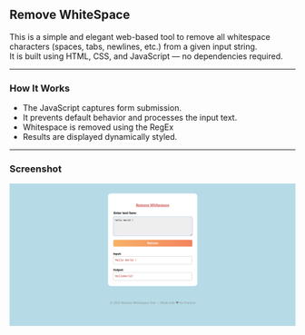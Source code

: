 ## Remove WhiteSpace

This is a simple and elegant web-based tool to remove all whitespace characters (spaces, tabs, newlines, etc.) from a given input string.  
It is built using HTML, CSS, and JavaScript — no dependencies required.

---
### How It Works
- The JavaScript captures form submission.
- It prevents default behavior and processes the input text.
- Whitespace is removed using the RegEx
- Results are displayed dynamically styled.
---
### Screenshot
![output](output.png)
